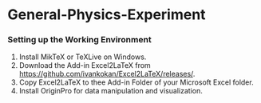 #  General-Physics-Experiment

### Setting up the Working Environment

1.  Install MikTeX or TeXLive on Windows.
2.  Download the Add-in Excel2LaTeX from https://github.com/ivankokan/Excel2LaTeX/releases/.
3.  Copy Excel2LaTeX to thee Add-in Folder of your Microsoft Excel folder.
4.  Install OriginPro for data manipulation and visualization.

